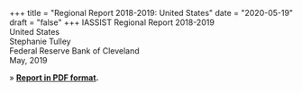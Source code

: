 +++
title = "Regional Report 2018-2019: United States"
date = "2020-05-19"
draft = "false"
+++
IASSIST Regional Report 2018-2019<br />
United States<br />
Stephanie Tulley<br />
Federal Reserve Bank of Cleveland<br />
May, 2019

» **[Report in PDF format](/file/about/us_regional_report-2018-2019.pdf).**